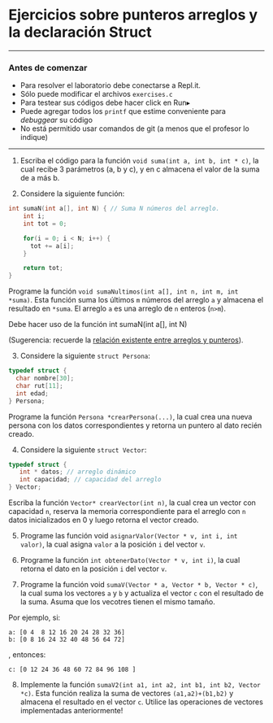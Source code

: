 

Ejercicios sobre punteros arreglos y la declaración Struct
=====

---
### Antes de comenzar

* Para resolver el laboratorio debe conectarse a Repl.it. 
* Sólo puede modificar el archivos `exercises.c` 
* Para testear sus códigos debe hacer click en Run▸
* Puede agregar todos los `printf` que estime conveniente para *debuggear* su código
* No está permitido usar comandos de git (a menos que el profesor lo indique)

---

1. Escriba el código para la función `void suma(int a, int b, int * c)`, la cual recibe 3 parámetros (a, b y c), y en c almacena el valor de la suma de a más b.

2. Considere la siguiente función:

````c
int sumaN(int a[], int N) { // Suma N números del arreglo.
    int i;
    int tot = 0;

    for(i = 0; i < N; i++) {
      tot += a[i];
    }

    return tot;
}
````

Programe la función `void sumaNultimos(int a[], int n, int m, int *suma)`. Esta función suma los últimos `m` números del arreglo `a` y almacena el resultado en `*suma`. El arreglo `a` es una arreglo de `n` enteros (`n>m`).

Debe hacer uso de la función int sumaN(int a[], int N)

(Sugerencia: recuerde la [relación existente entre arreglos y punteros](https://docs.google.com/presentation/d/17-km6ljzQxvF2D34TOiuwJocSWWoJTjyc2gxTXkHP-s/edit#slide=id.g20f6bb6550_0_75)). 

3. Considere la siguiente `struct Persona`: 
````c
typedef struct {
  char nombre[30];
  char rut[11];
  int edad;
} Persona; 
````

Programe la función `Persona *crearPersona(...)`, la cual crea una nueva persona con los datos correspondientes y retorna un puntero al dato recién creado. 

4. Considere la siguiente `struct Vector`:
````c
typedef struct {
   int * datos; // arreglo dinámico
   int capacidad; // capacidad del arreglo
} Vector;
````
Escriba la función `Vector* crearVector(int n)`, la cual crea un vector con capacidad `n`, reserva la memoria correspondiente para el arreglo con `n` datos inicializados en 0 y luego retorna el vector creado.

5. Programe las función void `asignarValor(Vector * v, int i, int valor)`, 
la cual asigna `valor` a la posición `i` del vector `v`.

6. Programe la función `int obtenerDato(Vector * v, int i)`, la cual retorna el dato en la posición `i` del vector `v`.

7. Programe la función void `sumaV(Vector * a, Vector * b, Vector * c)`, la cual suma los vectores `a` y `b` y actualiza el vector `c` con el resultado de la suma. Asuma que los vecotres tienen el mismo tamaño.

Por ejemplo, si:

````
a: [0 4  8 12 16 20 24 28 32 36]
b: [0 8 16 24 32 40 48 56 64 72]
````
, entonces:
````
c: [0 12 24 36 48 60 72 84 96 108 ]
````

8. Implemente la función `sumaV2(int a1, int a2, int b1, int b2, Vector *c)`. Esta función realiza la suma de vectores `(a1,a2)+(b1,b2)` y almacena el resultado en el vector `c`. Utilice las operaciones de vectores implementadas anteriormente!
